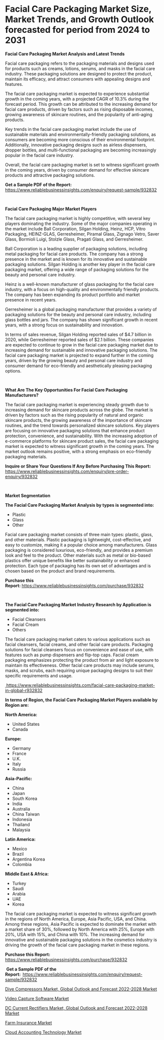 <p><h1>Facial Care Packaging Market Size, Market Trends, and Growth Outlook forecasted for period from 2024 to 2031</h1></p><p><strong>Facial Care Packaging Market Analysis and Latest Trends</strong></p>
<p><p>Facial care packaging refers to the packaging materials and designs used for products such as creams, lotions, serums, and masks in the facial care industry. These packaging solutions are designed to protect the product, maintain its efficacy, and attract consumers with appealing designs and features.</p><p>The facial care packaging market is expected to experience substantial growth in the coming years, with a projected CAGR of 10.3% during the forecast period. This growth can be attributed to the increasing demand for facial care products, driven by factors such as rising disposable incomes, growing awareness of skincare routines, and the popularity of anti-aging products.</p><p>Key trends in the facial care packaging market include the use of sustainable materials and environmentally-friendly packaging solutions, as consumers are becoming more conscious of their environmental footprint. Additionally, innovative packaging designs such as airless dispensers, dropper bottles, and multi-functional packaging are becoming increasingly popular in the facial care industry.</p><p>Overall, the facial care packaging market is set to witness significant growth in the coming years, driven by consumer demand for effective skincare products and attractive packaging solutions.</p></p>
<p><strong>Get a Sample PDF of the Report:&nbsp;</strong> <a href="https://www.reliablebusinessinsights.com/enquiry/request-sample/932832">https://www.reliablebusinessinsights.com/enquiry/request-sample/932832</a></p>
<p>&nbsp;</p>
<p><strong>Facial Care Packaging Major Market Players</strong></p>
<p><p>The facial care packaging market is highly competitive, with several key players dominating the industry. Some of the major companies operating in the market include Ball Corporation, Silgan Holding, Heinz, HCP, Vitro Packaging, HEINZ-GLAS, Gerresheimer, Piramal Glass, Zignago Vetro, Saver Glass, Bormioli Luigi, Stolzle Glass, Pragati Glass, and Gerresheimer.</p><p>Ball Corporation is a leading supplier of packaging solutions, including metal packaging for facial care products. The company has a strong presence in the market and is known for its innovative and sustainable packaging solutions. Silgan Holding is another key player in the facial care packaging market, offering a wide range of packaging solutions for the beauty and personal care industry.</p><p>Heinz is a well-known manufacturer of glass packaging for the facial care industry, with a focus on high-quality and environmentally friendly products. The company has been expanding its product portfolio and market presence in recent years.</p><p>Gerresheimer is a global packaging manufacturer that provides a variety of packaging solutions for the beauty and personal care industry, including glass bottles and jars. The company has shown significant growth in recent years, with a strong focus on sustainability and innovation.</p><p>In terms of sales revenue, Silgan Holding reported sales of $4.7 billion in 2020, while Gerresheimer reported sales of $2.1 billion. These companies are expected to continue to grow in the facial care packaging market due to increasing demand for sustainable and innovative packaging solutions. The facial care packaging market is projected to expand further in the coming years, driven by the growing beauty and personal care industry and consumer demand for eco-friendly and aesthetically pleasing packaging options.</p></p>
<p>&nbsp;</p>
<p><strong>What Are The Key Opportunities For Facial Care Packaging Manufacturers?</strong></p>
<p><p>The facial care packaging market is experiencing steady growth due to increasing demand for skincare products across the globe. The market is driven by factors such as the rising popularity of natural and organic skincare products, the growing awareness of the importance of skincare routines, and the trend towards personalized skincare solutions. Key players are focusing on innovative packaging solutions that enhance product protection, convenience, and sustainability. With the increasing adoption of e-commerce platforms for skincare product sales, the facial care packaging market is expected to witness significant growth in the coming years. The market outlook remains positive, with a strong emphasis on eco-friendly packaging materials.</p></p>
<p><strong>Inquire or Share Your Questions If Any Before Purchasing This Report:</strong> <a href="https://www.reliablebusinessinsights.com/enquiry/pre-order-enquiry/932832">https://www.reliablebusinessinsights.com/enquiry/pre-order-enquiry/932832</a></p>
<p>&nbsp;</p>
<p><strong>Market Segmentation</strong></p>
<p><strong>The Facial Care Packaging Market Analysis by types is segmented into:</strong></p>
<p><ul><li>Plastic</li><li>Glass</li><li>Other</li></ul></p>
<p><p>Facial care packaging market consists of three main types: plastic, glass, and other materials. Plastic packaging is lightweight, cost-effective, and easy to customize, making it a popular choice among manufacturers. Glass packaging is considered luxurious, eco-friendly, and provides a premium look and feel to the product. Other materials such as metal or bio-based plastics offer unique benefits like better sustainability or enhanced protection. Each type of packaging has its own set of advantages and is chosen based on the product and brand requirements.</p></p>
<p><strong>Purchase this Report:&nbsp;</strong><a href="https://www.reliablebusinessinsights.com/purchase/932832">https://www.reliablebusinessinsights.com/purchase/932832</a></p>
<p>&nbsp;</p>
<p><strong>The Facial Care Packaging Market Industry Research by Application is segmented into:</strong></p>
<p><ul><li>Facial Cleansers</li><li>Facial Cream</li><li>Others</li></ul></p>
<p><p>The facial care packaging market caters to various applications such as facial cleansers, facial creams, and other facial care products. Packaging solutions for facial cleansers focus on convenience and ease of use, with features such as pump dispensers and flip-top caps. Facial cream packaging emphasizes protecting the product from air and light exposure to maintain its effectiveness. Other facial care products may include serums, masks, and scrubs, each requiring unique packaging designs to suit their specific requirements and usage.</p></p>
<p><a href="https://www.reliablebusinessinsights.com/facial-care-packaging-market-in-global-r932832">&nbsp;https://www.reliablebusinessinsights.com/facial-care-packaging-market-in-global-r932832</a></p>
<p><strong>In terms of Region, the Facial Care Packaging Market Players available by Region are:</strong></p>
<p>
    <p> <strong> North America: </strong>
        <ul>
            <li>United States</li>
            <li>Canada</li>
        </ul>
        </p> 
    <p> <strong> Europe: </strong>
        <ul>
            <li>Germany</li>
            <li>France</li>
            <li>U.K.</li>
            <li>Italy</li>
            <li>Russia</li>
        </ul>
        </p> 
    <p> <strong> Asia-Pacific: </strong>
        <ul>
            <li>China</li>
            <li>Japan</li>
            <li>South Korea</li>
            <li>India</li>
            <li>Australia</li>
            <li>China Taiwan</li>
            <li>Indonesia</li>
            <li>Thailand</li>
            <li>Malaysia</li>
        </ul>
        </p> 
    <p> <strong> Latin America: </strong>
        <ul>
            <li>Mexico</li>
            <li>Brazil</li>
            <li>Argentina Korea</li>
            <li>Colombia</li>
        </ul>
        </p> 
    <p> <strong> Middle East & Africa: </strong>
        <ul>
            <li>Turkey</li>
            <li>Saudi</li>
            <li>Arabia</li>
            <li>UAE</li>
            <li>Korea</li>
        </ul>
    </p>
    </p>
<p><p>The facial care packaging market is expected to witness significant growth in the regions of North America, Europe, Asia Pacific, USA, and China. Among these regions, Asia Pacific is expected to dominate the market with a market share of 30%, followed by North America with 25%, Europe with 20%, USA with 15%, and China with 10%. The increasing demand for innovative and sustainable packaging solutions in the cosmetics industry is driving the growth of the facial care packaging market in these regions.</p></p>
<p><strong>Purchase this Report: </strong><a href="https://www.reliablebusinessinsights.com/purchase/932832">https://www.reliablebusinessinsights.com/purchase/932832</a></p>
<p>&nbsp;<strong>Get a Sample PDF of the Report:&nbsp;&nbsp;</strong><a href="https://www.reliablebusinessinsights.com/enquiry/request-sample/932832">https://www.reliablebusinessinsights.com/enquiry/request-sample/932832</a></p>
<p><strong></strong></p>
<p><p><a href="https://issuu.com/reportprime-2/docs/dive-compressors-market-global-outl_5cce7a9f39a5fc">Dive Compressors Market, Global Outlook and Forecast 2022-2028 Market</a></p><p><a href="https://medium.com/@jennyflatoue9/video-capture-software-market-forecasts-market-trends-and-impact-analysis-2024-2031-fcca5dfcce59">Video Capture Software Market</a></p><p><a href="https://issuu.com/reportprime-2/docs/dc-current-rectifiers-market-global_643d62b6a2c8f9">DC Current Rectifiers Market, Global Outlook and Forecast 2022-2028 Market</a></p><p><a href="https://medium.com/@jennyflatoue9/navigating-the-global-farm-insurance-market-landscape-trends-forecasts-and-impact-analysis-2024-35d3da0c779f">Farm Insurance Market</a></p><p><a href="https://medium.com/@jennyflatoue9/cloud-accounting-technology-market-share-size-trends-industry-analysis-report-by-application-00348bc931b6">Cloud Accounting Technology Market</a></p></p>